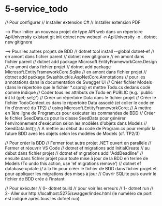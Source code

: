 # 5-service_todo

// Pour configurer
// Installer extension C# 
// Installer extension PDF

--> Pour initier un nouveau projet de type API web dans un répertoire ApiUniversity existant
git init
dotnet new webapi -n ApiUniversity -o .
dotnet new gitignore

--> Pour les autres projets de BDD
// dotnet tool install --global dotnet-ef // en amont dans fichier parent
// dotnet new gitignore // en amont dans fichier parent
// dotnet add package Microsoft.EntityFrameworkCore.Design // en amont dans fichier projet
// dotnet add package Microsoft.EntityFrameworkCore.Sqlite // en amont dans fichier projet
// dotnet add package Swashbuckle.AspNetCore.Annotations // pour les annotations dans la documentation de Swagger UI
// Créer fichier Models (dans le répertoire que le fichier *.csproj) et mettre Todo.cs dedans codé comme indiqué
// Coder tous les attributs de Todo en PUBLIC (e.g. 'public int Id {get; set;}')
// Créer un répertoire Data dans le fichier projet
// Créer le fichier TodoContext.cs dans le répertoire Data associé (et coller le code en fin d’énoncé du TP2)
// using Microsoft.EntityFrameworkCore; // A mettre en 1ère ligne de Program.cs pour exécuter les commandes de BDD
// Créer le fichier SeedData.cs pour la classe SeedData pour générer l'environnement d'exécution selon les modèles d'objets dans Models
// SeedData.Init(); // A mettre au début du code de Program.cs pour remplir la future BDD avec les objets selon les modèles de Models (cf. TP2/3)

// Pour créer la BDD
// Fermer tout autre projet .NET ouvert en parallèle
// Fermer et réouvrir VS Code
// dotnet ef migrations add InitialCreate // au début dans fichier projet
// dotnet ef migrations add "AddDeadline" // ensuite dans fichier projet pour toute mise à jour de la BDD en terme de Models (To undo this action, use 'ef migrations remove')
// dotnet ef database update // à la fin pour créer le fichier de BDD dans fichier projet et pour appliquer les migrations des mises à jour
// Ouvrir SQLite puis ouvrir le fichier de BDD crée à l'instant

// Pour exécuter
// 0- dotnet build // pour voir les erreurs
// 1- dotnet run
// 2- Aller sur http://localhost:5275/swagger/index.html (le numééro de port est indiqué après tous les dotnet run)
